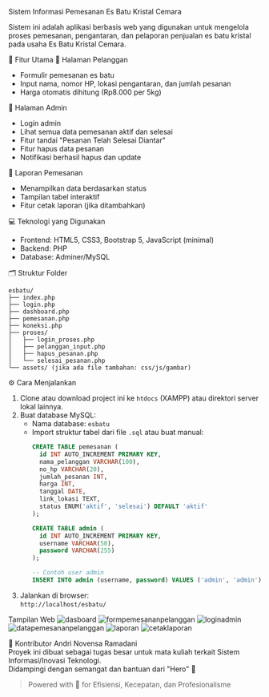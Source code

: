  Sistem Informasi Pemesanan Es Batu Kristal Cemara

Sistem ini adalah aplikasi berbasis web yang digunakan untuk mengelola proses pemesanan, pengantaran, dan pelaporan penjualan es batu kristal pada usaha Es Batu Kristal Cemara.

 🔧 Fitur Utama
 👤 Halaman Pelanggan
- Formulir pemesanan es batu
- Input nama, nomor HP, lokasi pengantaran, dan jumlah pesanan
- Harga otomatis dihitung (Rp8.000 per 5kg)

 🔐 Halaman Admin
- Login admin
- Lihat semua data pemesanan aktif dan selesai
- Fitur tandai "Pesanan Telah Selesai Diantar"
- Fitur hapus data pesanan
- Notifikasi berhasil hapus dan update

 🧾 Laporan Pemesanan
- Menampilkan data berdasarkan status
- Tampilan tabel interaktif
- Fitur cetak laporan (jika ditambahkan)

 💻 Teknologi yang Digunakan
- Frontend: HTML5, CSS3, Bootstrap 5, JavaScript (minimal)
- Backend: PHP
- Database: Adminer/MySQL

 🗂️ Struktur Folder

```
esbatu/
├── index.php
├── login.php
├── dashboard.php
├── pemesanan.php
├── koneksi.php
├── proses/
│   ├── login_proses.php
│   ├── pelanggan_input.php
│   ├── hapus_pesanan.php
│   └── selesai_pesanan.php
└── assets/ (jika ada file tambahan: css/js/gambar)
```

 ⚙️ Cara Menjalankan
1. Clone atau download project ini ke `htdocs` (XAMPP) atau direktori server lokal lainnya.
2. Buat database MySQL:
   - Nama database: `esbatu`
   - Import struktur tabel dari file `.sql` atau buat manual:
     ```sql
     CREATE TABLE pemesanan (
       id INT AUTO_INCREMENT PRIMARY KEY,
       nama_pelanggan VARCHAR(100),
       no_hp VARCHAR(20),
       jumlah_pesanan INT,
       harga INT,
       tanggal DATE,
       link_lokasi TEXT,
       status ENUM('aktif', 'selesai') DEFAULT 'aktif'
     );
     
     CREATE TABLE admin (
       id INT AUTO_INCREMENT PRIMARY KEY,
       username VARCHAR(50),
       password VARCHAR(255)
     );
     
     -- Contoh user admin
     INSERT INTO admin (username, password) VALUES ('admin', 'admin');
     ```
3. Jalankan di browser:  
   `http://localhost/esbatu/`

Tampilan Web
![dasboard](https://github.com/user-attachments/assets/672ec931-5525-4002-a6db-d71d62bf8ccf)
![formpemesananpelanggan](https://github.com/user-attachments/assets/a89a738d-a811-4df3-a657-f89a59ad635c)
![loginadmin](https://github.com/user-attachments/assets/bd9d6745-433f-40e5-80db-f396593cb0bc)
![datapemesananpelanggan](https://github.com/user-attachments/assets/419d6dc1-c3b1-41a0-8569-66fff15aaab1)
![laporan](https://github.com/user-attachments/assets/26599e81-b35b-4f6d-b0d8-ee1af4eed8ba)
![cetaklaporan](https://github.com/user-attachments/assets/fa3f5784-a440-4052-9b71-a4de05fa4b5d)

 🙌 Kontributor
Andri Novensa Ramadani  
Proyek ini dibuat sebagai tugas besar untuk mata kuliah terkait Sistem Informasi/Inovasi Teknologi.  
Didampingi dengan semangat dan bantuan dari "Hero" 🤖


> Powered with 💙 for Efisiensi, Kecepatan, dan Profesionalisme
